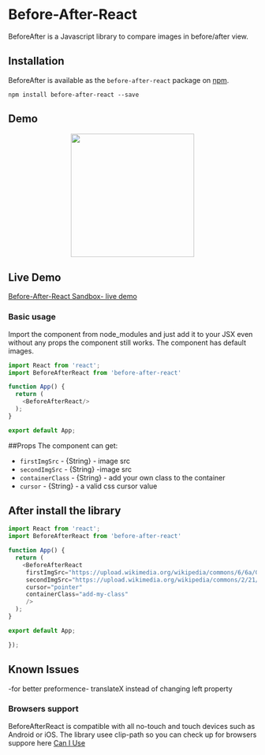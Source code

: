 
# Before-After-React

BeforeAfter is a Javascript library to compare images in before/after view.

## Installation

BeforeAfter is available as the `before-after-react` package on <a href="https://www.npmjs.com/package/before-after-react" title="npm before-after-react">npm</a>.

```
npm install before-after-react --save
```

## Demo

<p align="middle">
  <img height="250" src="https://media.giphy.com/media/VCthO4XW9j9p36pFjJ/giphy.gif" />
</p>

## Live Demo
<a href="https://codesandbox.io/s/u9p0s" title="beforeafterreact-sandbox" target="_blank">Before-After-React Sandbox- live demo</a>

### Basic usage

Import the component from node_modules 
and just add it to your JSX even without any props the component still works.
The component has default images.
```javascript
import React from 'react';
import BeforeAfterReact from 'before-after-react'

function App() {
  return (
    <BeforeAfterReact/>
  );
}

export default App;


```
##Props
The component can get:
* `firstImgSrc` - {String} - image src
* `secondImgSrc` - {String} -image src
* `containerClass` - {String} - add your own class to the container
* `cursor` - {String} - a valid css cursor value


## After install the library


```javascript
import React from 'react';
import BeforeAfterReact from 'before-after-react'

function App() {
  return (
    <BeforeAfterReact
     firstImgSrc="https://upload.wikimedia.org/wikipedia/commons/6/6a/Gallet_clamshell_600x600_1.jpg" 
     secondImgSrc="https://upload.wikimedia.org/wikipedia/commons/2/21/Gallet_clamshell_600x600_7.jpg"
     cursor="pointer"
     containerClass="add-my-class"
     />
  );
}

export default App;

});
```

## Known Issues
-for better preformence- translateX instead of changing left property


### Browsers support

BeforeAfterReact is compatible with all no-touch and touch devices such as Android or iOS. 
The library usee clip-path so  you can check up for browsers suppore here <a href="https://caniuse.com/#search=clip%20path" title="Can I Use" target="_blank">Can I Use</a>
